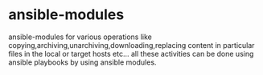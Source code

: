 # ansible-modules
ansible-modules for various operations like copying,archiving,unarchiving,downloading,replacing content in particular files in the local or target hosts etc... all these activities can be done using ansible playbooks by using ansible modules.
